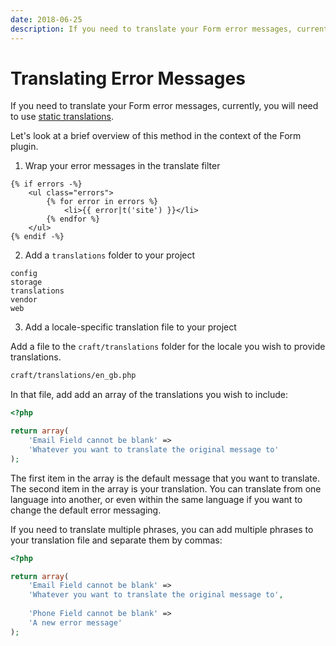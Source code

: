 ```yaml
---
date: 2018-06-25
description: If you need to translate your Form error messages, currently, you will need to use static translations.
---
```


# Translating Error Messages

If you need to translate your Form error messages, currently, you will need to use [static translations](https://craftcms.com/support/static-translations).

Let's look at a brief overview of this method in the context of the Form plugin.

1) Wrap your error messages in the translate filter

``` twig
{% if errors -%}
    <ul class="errors">
        {% for error in errors %}
            <li>{{ error|t('site') }}</li>
        {% endfor %}
    </ul>
{% endif -%}
```

2) Add a `translations` folder to your project

``` text{3}
config 
storage
translations
vendor
web
```

3) Add a locale-specific translation file to your project

Add a file to the `craft/translations` folder for the locale you wish to provide translations.

``` html
craft/translations/en_gb.php
```

In that file, add add an array of the translations you wish to include:

``` php
<?php

return array(
    'Email Field cannot be blank' => 
    'Whatever you want to translate the original message to'
);
```

The first item in the array is the default message that you want to translate.  The second item in the array is your translation.  You can translate from one language into another, or even within the same language if you want to change the default error messaging.

If you need to translate multiple phrases, you can add multiple phrases to your translation file and separate them by commas:

``` php
<?php

return array(
    'Email Field cannot be blank' => 
    'Whatever you want to translate the original message to',
    
    'Phone Field cannot be blank' => 
    'A new error message'
);
```